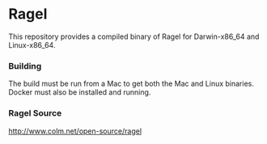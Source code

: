 # Ragel

This repository provides a compiled binary of Ragel for Darwin-x86_64 and Linux-x86_64.

### Building

The build must be run from a Mac to get both the Mac and Linux binaries. Docker must also be installed and running.


### Ragel Source

http://www.colm.net/open-source/ragel
